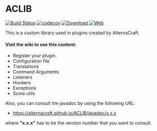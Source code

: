 # ACLIB
[![Build Status](https://travis-ci.org/AlternaCraft/ACLIB.svg)](https://travis-ci.org/AlternaCraft/ACLIB) [![codecov](https://codecov.io/gh/AlternaCraft/ACLIB/branch/master/graph/badge.svg)](https://codecov.io/gh/AlternaCraft/ACLIB) [ ![Download](https://api.bintray.com/packages/alternacraft/maven/ACLIB/images/download.svg) ](https://www.github.com/alternacraft/ACLIB/releases) [![Web](https://img.shields.io/badge/Web-alternacraft.github.io%2FACLIB%2F-yellow.svg)](https://alternacraft.github.io/ACLIB)

This is a custom library used in plugins created by AlternaCraft.

#### Visit the wiki to see this content:
* Register your plugin.
* Configuration file
* Translations
* Command Arguments
* Listeners
* Hookers
* Exceptions
* Some utils

Also, you can consult the javadoc by using the following URL:

* https://alternacraft.github.io/ACLIB/javadoc/x.x.x

where **"x.x.x"** has to be the version number that you want to consult.
